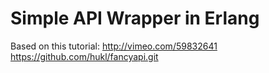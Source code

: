 # Simple API Wrapper in Erlang

Based on this tutorial: http://vimeo.com/59832641 https://github.com/hukl/fancyapi.git
